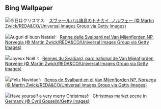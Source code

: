 ## Bing Wallpaper
![](https://www.bing.com/th?id=OHR.ReindeerTrio_JA-JP0425560339_UHD.jpg&w=1000)今日はクリスマス:&nbsp;&ensp;[スヴァールバル諸島のトナカイ, ノルウェー (© Martin Zwick/REDA&CO/Universal Images Group via Getty Images)](https://www.bing.com/th?id=OHR.ReindeerTrio_JA-JP0425560339_UHD.jpg)
<br><br/>
![](https://www.bing.com/th?id=OHR.ReindeerTrio_IT-IT1609765217_UHD.jpg&w=1000)Auguri di buon Natale!:&nbsp;&ensp;[Renne delle Svalbard nel Van Mijenfjorden NP, Norvegia (© Martin Zwick/REDA&CO/Universal Images Group via Getty Images)](https://www.bing.com/th?id=OHR.ReindeerTrio_IT-IT1609765217_UHD.jpg)
<br><br/>
![](https://www.bing.com/th?id=OHR.ReindeerTrio_FR-FR3852495223_UHD.jpg&w=1000)Joyeux Noël !:&nbsp;&ensp;[Rennes du Svalbard, parc national de Van Mijenfjorden, Norvège (© Martin Zwick/REDA&CO/Universal Images Group via Getty Images)](https://www.bing.com/th?id=OHR.ReindeerTrio_FR-FR3852495223_UHD.jpg)
<br><br/>
![](https://www.bing.com/th?id=OHR.ReindeerTrio_ES-ES2505457663_UHD.jpg&w=1000)¡Feliz Navidad!:&nbsp;&ensp;[Renos de Svalbard en el Van Mijenfjorden NP, Noruega (© Martin Zwick/REDA&CO/Universal Images Group via Getty Images)](https://www.bing.com/th?id=OHR.ReindeerTrio_ES-ES2505457663_UHD.jpg)
<br><br/>
![](https://www.bing.com/th?id=OHR.SantaSnowglobe_EN-GB8850390897_UHD.jpg&w=1000)Have yourself a very merry Christmas!:&nbsp;&ensp;[Christmas market scene in Germany (© Cyril Gosselin/Getty Images)](https://www.bing.com/th?id=OHR.SantaSnowglobe_EN-GB8850390897_UHD.jpg)
<br><br/>
